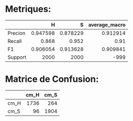 # Metriques:
|         |           H |           S |   average_macro |
|:--------|------------:|------------:|----------------:|
| Precion |    0.947598 |    0.878229 |        0.912914 |
| Recall  |    0.868    |    0.952    |        0.91     |
| F1      |    0.906054 |    0.913628 |        0.909841 |
| Support | 2000        | 2000        |     -999        |   
   
# Matrice de Confusion:
|      |   cm_H |   cm_S |
|:-----|-------:|-------:|
| cm_H |   1736 |    264 |
| cm_S |     96 |   1904 |